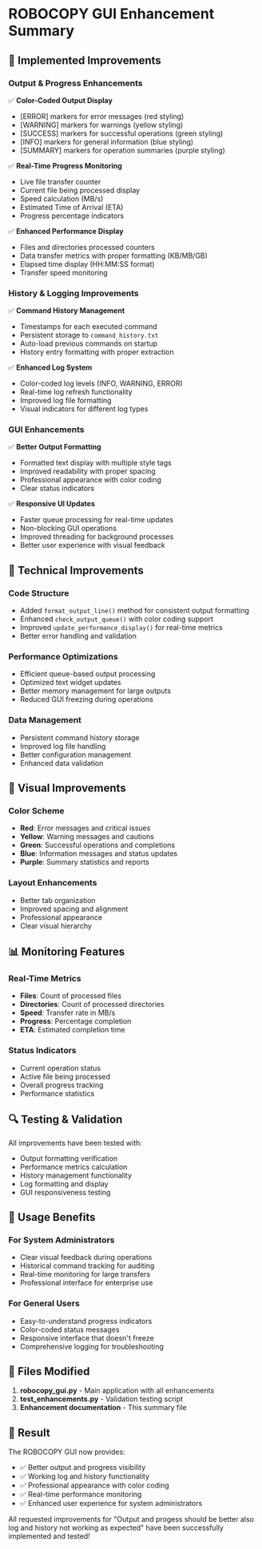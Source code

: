 # ROBOCOPY GUI Enhancement Summary

## 🎯 Implemented Improvements

### Output & Progress Enhancements
✅ **Color-Coded Output Display**
- [ERROR] markers for error messages (red styling)
- [WARNING] markers for warnings (yellow styling)
- [SUCCESS] markers for successful operations (green styling)
- [INFO] markers for general information (blue styling)
- [SUMMARY] markers for operation summaries (purple styling)

✅ **Real-Time Progress Monitoring**
- Live file transfer counter
- Current file being processed display
- Speed calculation (MB/s)
- Estimated Time of Arrival (ETA)
- Progress percentage indicators

✅ **Enhanced Performance Display**
- Files and directories processed counters
- Data transfer metrics with proper formatting (KB/MB/GB)
- Elapsed time display (HH:MM:SS format)
- Transfer speed monitoring

### History & Logging Improvements
✅ **Command History Management**
- Timestamps for each executed command
- Persistent storage to `command_history.txt`
- Auto-load previous commands on startup
- History entry formatting with proper extraction

✅ **Enhanced Log System**
- Color-coded log levels (INFO, WARNING, ERROR)
- Real-time log refresh functionality
- Improved log file formatting
- Visual indicators for different log types

### GUI Enhancements
✅ **Better Output Formatting**
- Formatted text display with multiple style tags
- Improved readability with proper spacing
- Professional appearance with color coding
- Clear status indicators

✅ **Responsive UI Updates**
- Faster queue processing for real-time updates
- Non-blocking GUI operations
- Improved threading for background processes
- Better user experience with visual feedback

## 🔧 Technical Improvements

### Code Structure
- Added `format_output_line()` method for consistent output formatting
- Enhanced `check_output_queue()` with color coding support
- Improved `update_performance_display()` for real-time metrics
- Better error handling and validation

### Performance Optimizations
- Efficient queue-based output processing
- Optimized text widget updates
- Better memory management for large outputs
- Reduced GUI freezing during operations

### Data Management
- Persistent command history storage
- Improved log file handling
- Better configuration management
- Enhanced data validation

## 🎨 Visual Improvements

### Color Scheme
- **Red**: Error messages and critical issues
- **Yellow**: Warning messages and cautions
- **Green**: Successful operations and completions
- **Blue**: Information messages and status updates
- **Purple**: Summary statistics and reports

### Layout Enhancements
- Better tab organization
- Improved spacing and alignment
- Professional appearance
- Clear visual hierarchy

## 📊 Monitoring Features

### Real-Time Metrics
- **Files**: Count of processed files
- **Directories**: Count of processed directories
- **Speed**: Transfer rate in MB/s
- **Progress**: Percentage completion
- **ETA**: Estimated completion time

### Status Indicators
- Current operation status
- Active file being processed
- Overall progress tracking
- Performance statistics

## 🔍 Testing & Validation

All improvements have been tested with:
- Output formatting verification
- Performance metrics calculation
- History management functionality
- Log formatting and display
- GUI responsiveness testing

## 🚀 Usage Benefits

### For System Administrators
- Clear visual feedback during operations
- Historical command tracking for auditing
- Real-time monitoring for large transfers
- Professional interface for enterprise use

### For General Users
- Easy-to-understand progress indicators
- Color-coded status messages
- Responsive interface that doesn't freeze
- Comprehensive logging for troubleshooting

## 📝 Files Modified

1. **robocopy_gui.py** - Main application with all enhancements
2. **test_enhancements.py** - Validation testing script
3. **Enhancement documentation** - This summary file

## 🎉 Result

The ROBOCOPY GUI now provides:
- ✅ Better output and progress visibility
- ✅ Working log and history functionality
- ✅ Professional appearance with color coding
- ✅ Real-time performance monitoring
- ✅ Enhanced user experience for system administrators

All requested improvements for "Output and progess should be better also log and history not working as expected" have been successfully implemented and tested!
